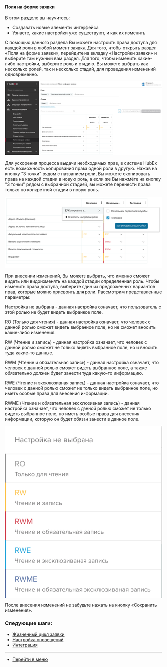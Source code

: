 #### Поля на форме заявки
В этом разделе вы научитесь:
- Создавать новые элементы интерфейса
- Узнаете, какие настройки уже существуют, и как их изменить

С помощью данного раздела Вы можете настроить права доступа для каждой роли в любой момент заявки. Для того, чтобы открыть раздел «Поля на форме заявки», перейдите на вкладку «Настройки заявки» и выберите там нужный вам раздел.
Для того, чтобы изменить какие-либо настройки, выберите роль и стадию. Вы можете выбрать как несколько ролей, так и несколько стадий, для проведения изменений одновременно.

![interface1](/attachments/images/FAQ/ADMIN/InterfaceElements/interface1.png)

 Для ускорения процесса выдачи необходимых прав, в системе HubEx есть возможность копирования права одной роли в другую. Нажав на кнопку "3 точки" рядом с названием роли, Вы можете скопировать права на каждой стадии в новую роль, а если же Вы нажмёте на кнопку "3 точки" рядом с выбранной стадией, вы можете перенести права только по конкретной стадии в новую роль.

 ![interface3](/attachments/images/FAQ/ADMIN/InterfaceElements/interface3.png)

При внесении изменений, Вы можете выбрать, что именно сможет видеть или видоизменять на каждой стадии определенная роль. Чтобы изменить права доступа, выберите один из предложенных вариантов прав, которые можно присвоить для роли.
Рассмотрим представленные параметры:

Настройка не выбрана - данная настройка означает, что пользователь с этой ролью не будет видеть выбранное поле.

RO (Только для чтения) - данная настройка означает, что человек с данной ролью сможет видеть выбранное поле, но не сможет вносить какие-либо изменения.

RW (Чтение и запись) - данная настройка означает, что человек с данной ролью сможет не только видеть выбранное поле, но и вносить туда какие-то данные.

RWM (Чтение и обязательная запись) - данная настройка означает, что человек с данной ролью сможет видеть выбранное поле, а также обязательно должен будет занести туда какую-то информацию.

 RWE (Чтение и эксклюзивная запись) - данная настройка означает, что человек с данной ролью сможет не только видеть выбранное поле, но иметь особые права для внесения информации.  

RWME (Чтение и обязательная эксклюзивная запись) - данная настройка означает, что человек с данной ролью сможет не только видеть выбранное поле, но иметь особые права для внесения информации, которую он будет обязан занести в данное поле.

<div>
  <img  style="margin: 0 auto; display: block; max-width: 100%;" src="/attachments/images/FAQ/ADMIN/InterfaceElements/interface2.png" />
</div>

После внесения изменений не забудьте нажать на кнопку «Сохранить изменения».



### Следующие шаги:
- [Жизненный цикл заявки](./TicketLifeCycle.md)
- [Настройка оповещений](./Notifications.md)
- [Интеграция](./Integration.md)

____
- [Перейти в меню](http://wiki.hubex.ru)
